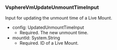 ### VsphereVmUpdateUnmountTimeInput
Input for updating the unmount time of a Live Mount.

- config: UpdatedUnmountTimeInput
  - Required. The new unmount time.
- mountId: System.String
  - Required. ID of a Live Mount.
